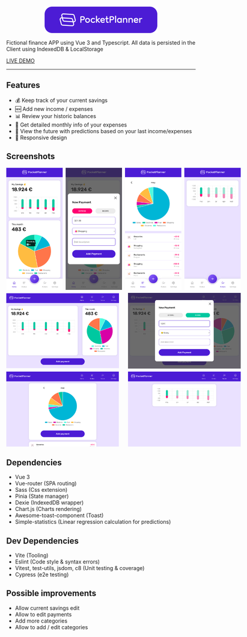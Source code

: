 <p style="text-align: center">
 <img width="300px" height="70px" src="docs/images/logo.png">
</p>

Fictional finance APP using Vue 3 and Typescript. All data is persisted in the Client using IndexedDB & LocalStorage

[LIVE DEMO](https://pocket-planner.netlify.app/)

***

## Features

- 💰 Keep track of your current savings
- 🆕 Add new income / expenses
- 📊 Review your historic balances
- 💸 Get detailed monthly info of your expenses
- 🔮 View the future with predictions based on your last income/expenses
- 📱 Responsive design

## Screenshots

<div style="display:grid;grid-template-columns: 150px 150px 150px 150px;gap: 8px; align-items: center; padding-bottom: 8px">
    <img src="docs/images/home.png">
    <img src="docs/images/new.png">
    <img src="docs/images/status.png">
    <img src="docs/images/future.png">
</div>
<div style="display:grid;grid-template-columns: 300px 300px;column-gap: 24px;row-gap: 8px; align-items: center">
    <img src="docs/images/home-desktop.png">
    <img src="docs/images/new-desktop.png">
    <img src="docs/images/status-desktop.png">
    <img src="docs/images/future-desktop.png">
</div>

## Dependencies

- Vue 3
- Vue-router (SPA routing)
- Sass (Css extension)
- Pinia (State manager)
- Dexie (IndexedDB wrapper)
- Chart.js (Charts rendering)
- Awesome-toast-component (Toast)
- Simple-statistics (Linear regression calculation for predictions)

## Dev Dependencies

- Vite (Tooling)
- Eslint (Code style & syntax errors)
- Vitest, test-utils, jsdom, c8 (Unit testing & coverage)
- Cypress (e2e testing)

## Possible improvements

- Allow current savings edit
- Allow to edit payments
- Add more categories
- Allow to add / edit categories
